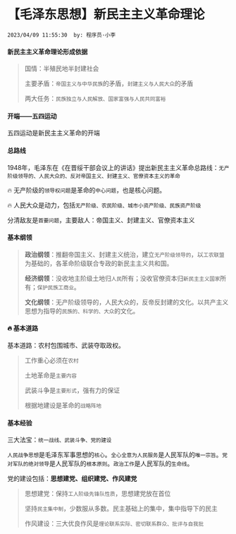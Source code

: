# 【毛泽东思想】新民主主义革命理论

`2023/04/09 11:55:30  by: 程序员·小李`

#### 新民主主义革命理论形成依据

> 国情：半殖民地半封建社会
>
> 主要矛盾：`帝国主义与中华民族`的矛盾，`封建主义与人民大众`的矛盾
>
> 两大任务：`民族独立与人民解放、国家富强与人民共同富裕`


#### 开端——五四运动

五四运动是新民主主义革命的开端


#### 总路线

1948年，毛泽东在《在晋绥干部会议上的讲话》提出新民主主义革命总路线：`无产阶级领导的、人民大众的、反对帝国主义、封建主义、官僚资本主义的革命`

🔥 无产阶级的`领导权问题`是革命的`中心问题`，也是核心问题。

🔥 人民大众是动力，包括`无产阶级、农民阶级、城市小资产阶级、民族资产阶级`

分清敌友是`首要问题`，主要敌人：帝国主义、封建主义、官僚资本主义


#### 基本纲领

> **政治纲领**：推翻帝国主义、封建主义统治，建立`无产阶级领导的`，以`工农联盟`为基础的，各革命阶级联合专政的新民主主义共和国。
>
> **经济纲领**：没收地主阶级土地归`人民`所有；没收官僚资本归`新民主主义国家`所有；`保护民族工商业`。
>
> **文化纲领**：无产阶级领导的，人民大众的，反帝反封建的文化。以共产主义思想为指导的`民族的、科学的、大众`的文化。


#### 🔥 基本道路

基本道路：农村包围城市、武装夺取政权。

> 工作重心必须在`农村`
>
> 土地革命是`主要内容`
>
> 武装斗争是`主要形式`，强有力的保证
>
> 根据地建设是革命的`战略阵地`


#### 基本经验

三大法宝：`统一战线、武装斗争、党的建设`

`人民战争思想`是毛泽东军事思想的`核心`。`全心全意为人民服务`是人民军队的`唯一宗旨`。`党对军队的绝对领导`是人民军队的`根本原则`。`政治工作`是人民军队的`生命线`。

党的建设包括：**思想建党、组织建党、作风建党**
> 思想建党：保持`工人阶级先锋队性质`，思想建党放在首位
>
> 坚持`民主集中制`，少数服从多数。民主基础上的集中，集中指导下的民主
>
> 作风建设：三大优良作风是`理论联系实际、密切联系群众、批评与自我批`
